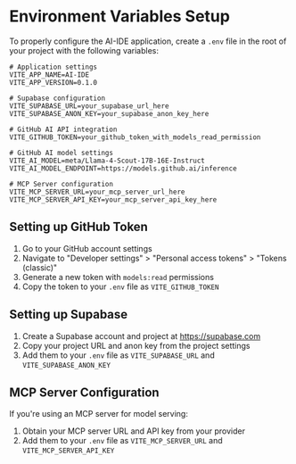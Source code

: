 # Environment Variables Setup

To properly configure the AI-IDE application, create a `.env` file in the root of your project with the following variables:

```
# Application settings
VITE_APP_NAME=AI-IDE
VITE_APP_VERSION=0.1.0

# Supabase configuration
VITE_SUPABASE_URL=your_supabase_url_here
VITE_SUPABASE_ANON_KEY=your_supabase_anon_key_here

# GitHub AI API integration
VITE_GITHUB_TOKEN=your_github_token_with_models_read_permission

# GitHub AI model settings
VITE_AI_MODEL=meta/Llama-4-Scout-17B-16E-Instruct
VITE_AI_MODEL_ENDPOINT=https://models.github.ai/inference

# MCP Server configuration
VITE_MCP_SERVER_URL=your_mcp_server_url_here
VITE_MCP_SERVER_API_KEY=your_mcp_server_api_key_here
```

## Setting up GitHub Token

1. Go to your GitHub account settings
2. Navigate to "Developer settings" > "Personal access tokens" > "Tokens (classic)"
3. Generate a new token with `models:read` permissions
4. Copy the token to your `.env` file as `VITE_GITHUB_TOKEN`

## Setting up Supabase

1. Create a Supabase account and project at https://supabase.com
2. Copy your project URL and anon key from the project settings
3. Add them to your `.env` file as `VITE_SUPABASE_URL` and `VITE_SUPABASE_ANON_KEY`

## MCP Server Configuration

If you're using an MCP server for model serving:

1. Obtain your MCP server URL and API key from your provider
2. Add them to your `.env` file as `VITE_MCP_SERVER_URL` and `VITE_MCP_SERVER_API_KEY` 